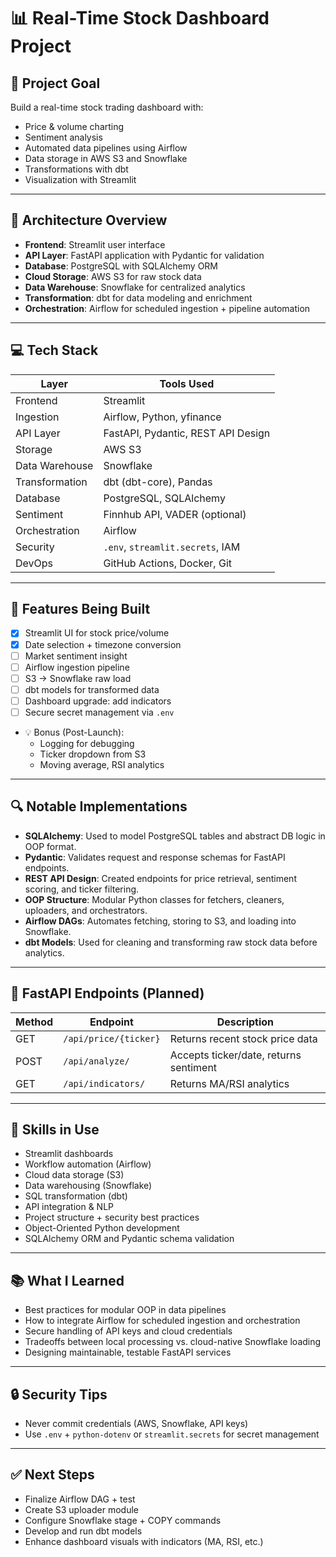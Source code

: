 # 📊 Real-Time Stock Dashboard Project

## 🧭 Project Goal

Build a real-time stock trading dashboard with:

- Price & volume charting  
- Sentiment analysis  
- Automated data pipelines using Airflow  
- Data storage in AWS S3 and Snowflake  
- Transformations with dbt  
- Visualization with Streamlit  

---
## 🧠 Architecture Overview

- **Frontend**: Streamlit user interface
- **API Layer**: FastAPI application with Pydantic for validation
- **Database**: PostgreSQL with SQLAlchemy ORM
- **Cloud Storage**: AWS S3 for raw stock data
- **Data Warehouse**: Snowflake for centralized analytics
- **Transformation**: dbt for data modeling and enrichment
- **Orchestration**: Airflow for scheduled ingestion + pipeline automation

---

## 💻 Tech Stack

| Layer          | Tools Used                                           |
| -------------- | ---------------------------------------------------- |
| Frontend       | Streamlit                                            |
| Ingestion      | Airflow, Python, yfinance                            |
| API Layer      | FastAPI, Pydantic, REST API Design                   |
| Storage        | AWS S3                                               |
| Data Warehouse | Snowflake                                            |
| Transformation | dbt (dbt-core), Pandas                               |
| Database       | PostgreSQL, SQLAlchemy                               |
| Sentiment      | Finnhub API, VADER (optional)                        |
| Orchestration  | Airflow                                              |
| Security       | `.env`, `streamlit.secrets`, IAM                     |
| DevOps         | GitHub Actions, Docker, Git                          |

---

## 🧱 Features Being Built

- [x] Streamlit UI for stock price/volume  
- [x] Date selection + timezone conversion  
- [ ] Market sentiment insight  
- [ ] Airflow ingestion pipeline  
- [ ] S3 → Snowflake raw load  
- [ ] dbt models for transformed data  
- [ ] Dashboard upgrade: add indicators  
- [ ] Secure secret management via `.env`  
- 💡 Bonus (Post-Launch):
  - Logging for debugging  
  - Ticker dropdown from S3  
  - Moving average, RSI analytics  

---

## 🔍 Notable Implementations

- **SQLAlchemy**: Used to model PostgreSQL tables and abstract DB logic in OOP format.  
- **Pydantic**: Validates request and response schemas for FastAPI endpoints.  
- **REST API Design**: Created endpoints for price retrieval, sentiment scoring, and ticker filtering.  
- **OOP Structure**: Modular Python classes for fetchers, cleaners, uploaders, and orchestrators.  
- **Airflow DAGs**: Automates fetching, storing to S3, and loading into Snowflake.  
- **dbt Models**: Used for cleaning and transforming raw stock data before analytics.  

---

## 📡 FastAPI Endpoints (Planned)

| Method | Endpoint              | Description                          |
|--------|-----------------------|--------------------------------------|
| GET    | `/api/price/{ticker}` | Returns recent stock price data      |
| POST   | `/api/analyze/`       | Accepts ticker/date, returns sentiment |
| GET    | `/api/indicators/`    | Returns MA/RSI analytics             |

---

## 📘 Skills in Use

- Streamlit dashboards  
- Workflow automation (Airflow)  
- Cloud data storage (S3)  
- Data warehousing (Snowflake)  
- SQL transformation (dbt)  
- API integration & NLP  
- Project structure + security best practices  
- Object-Oriented Python development  
- SQLAlchemy ORM and Pydantic schema validation  

---

## 📚 What I Learned

- Best practices for modular OOP in data pipelines  
- How to integrate Airflow for scheduled ingestion and orchestration  
- Secure handling of API keys and cloud credentials  
- Tradeoffs between local processing vs. cloud-native Snowflake loading  
- Designing maintainable, testable FastAPI services  

---

## 🔒 Security Tips

- Never commit credentials (AWS, Snowflake, API keys)  
- Use `.env` + `python-dotenv` or `streamlit.secrets` for secret management  

---

## ✅ Next Steps

- Finalize Airflow DAG + test  
- Create S3 uploader module  
- Configure Snowflake stage + COPY commands  
- Develop and run dbt models  
- Enhance dashboard visuals with indicators (MA, RSI, etc.)
